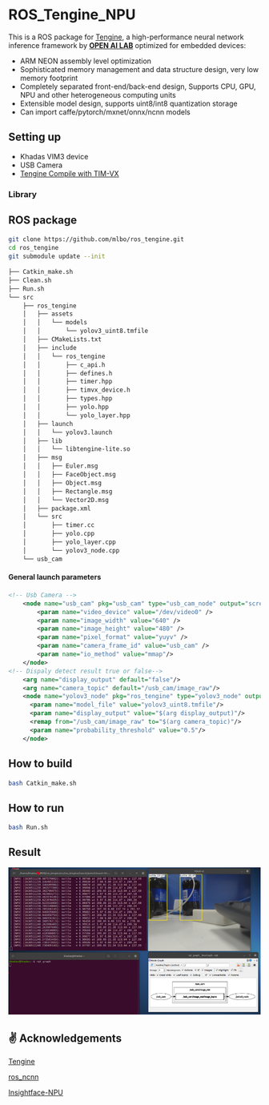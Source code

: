 # ROS_Tengine_NPU #

This is a ROS package for [Tengine](https://github.com/OAID/Tengine/blob/tengine-lite/), a high-performance neural network inference framework  by **[OPEN AI LAB](http://www.openailab.com)** optimized for embedded devices:

- ARM NEON assembly level optimization
- Sophisticated memory management and data structure design, very low memory footprint
- Completely separated front-end/back-end design, Supports CPU, GPU, NPU and other heterogeneous computing units
- Extensible model design, supports uint8/int8 quantization storage
- Can import caffe/pytorch/mxnet/onnx/ncnn models

## Setting up ##
* Khadas VIM3 device
* USB Camera
* [Tengine Compile with TIM-VX ](https://tengine-docs.readthedocs.io/zh_CN/latest/source_compile/compile_timvx.html)
### Library ###

## ROS package ##
```bash
git clone https://github.com/mlbo/ros_tengine.git
cd ros_tengine
git submodule update --init
```
```bash
├── Catkin_make.sh
├── Clean.sh
├── Run.sh
└── src
    ├── ros_tengine
    │   ├── assets
    │   │   └── models
    │   │       └── yolov3_uint8.tmfile
    │   ├── CMakeLists.txt
    │   ├── include
    │   │   └── ros_tengine
    │   │       ├── c_api.h
    │   │       ├── defines.h
    │   │       ├── timer.hpp
    │   │       ├── timvx_device.h
    │   │       ├── types.hpp
    │   │       ├── yolo.hpp
    │   │       └── yolo_layer.hpp
    │   ├── launch
    │   │   └── yolov3.launch
    │   ├── lib
    │   │   └── libtengine-lite.so
    │   ├── msg
    │   │   ├── Euler.msg
    │   │   ├── FaceObject.msg
    │   │   ├── Object.msg
    │   │   ├── Rectangle.msg
    │   │   └── Vector2D.msg
    │   ├── package.xml
    │   └── src
    │       ├── timer.cc
    │       ├── yolo.cpp
    │       ├── yolo_layer.cpp
    │       └── yolov3_node.cpp
    └── usb_cam
```
#### General launch parameters ####
```xml
<!-- Usb Camera -->
    <node name="usb_cam" pkg="usb_cam" type="usb_cam_node" output="screen" >
        <param name="video_device" value="/dev/video0" />
        <param name="image_width" value="640" />
        <param name="image_height" value="480" />
        <param name="pixel_format" value="yuyv" />
        <param name="camera_frame_id" value="usb_cam" />
        <param name="io_method" value="mmap"/>
    </node>
<!-- Dispaly detect result true or false-->
    <arg name="display_output" default="false"/>
    <arg name="camera_topic" default="/usb_cam/image_raw"/>
    <node name="yolov3_node" pkg="ros_tengine" type="yolov3_node" output="screen">
      <param name="model_file" value="yolov3_uint8.tmfile"/>
      <param name="display_output" value="$(arg display_output)"/>
      <remap from="/usb_cam/image_raw" to="$(arg camera_topic)"/>
      <param name="probability_threshold" value="0.5"/>
    </node>
```
## How to build ##
```bash
bash Catkin_make.sh
```
## How to run ##
```bash
bash Run.sh
```
## Result ##
![](img/ros_tengine.png)

## :v:  Acknowledgements ##
[Tengine](https://github.com/OAID/Tengine/blob/tengine-lite/)

[ros_ncnn](https://github.com/nilseuropa/ros_ncnn)

[Insightface-NPU](https://github.com/mlbo/Insightface-NPU)
